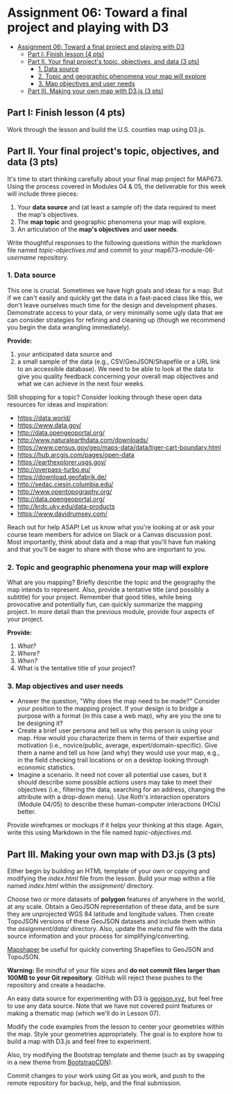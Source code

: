 # Assignment 06: Toward a final project and playing with D3

<!-- TOC -->

- [Assignment 06: Toward a final project and playing with D3](#assignment-06-toward-a-final-project-and-playing-with-d3)
    - [Part I: Finish lesson (4 pts)](#part-i-finish-lesson-4-pts)
    - [Part II. Your final project's topic, objectives, and data (3 pts)](#part-ii-your-final-projects-topic-objectives-and-data-3-pts)
        - [1. Data source](#1-data-source)
        - [2. Topic and geographic phenomena your map will explore](#2-topic-and-geographic-phenomena-your-map-will-explore)
        - [3. Map objectives and user needs](#3-map-objectives-and-user-needs)
    - [Part III. Making your own map with D3.js (3 pts)](#part-iii-making-your-own-map-with-d3js-3-pts)

<!-- /TOC -->

## Part I: Finish lesson (4 pts)

Work through the lesson and build the U.S. counties map using D3.js.

## Part II. Your final project's topic, objectives, and data (3 pts)

It's time to start thinking carefully about your final map project for MAP673. Using the process covered in Modules 04 &amp; 05, the deliverable for this week will include three pieces:

1. Your **data source** and (at least a sample of) the data required to meet the map's objectives.
2. The **map topic** and geographic phenomena your map will explore.
3. An articulation of the **map's objectives** and **user needs**.

Write thoughtful responses to the following questions within the markdown file named *topic-objectives.md* and commit to your map673-module-06-*username* repository.

### 1. Data source

This one is crucial. Sometimes we have high goals and ideas for a map. But if we can't easily and quickly get the data in a fast-paced class like this, we don't leave ourselves much time for the design and development phases. Demonstrate access to your data, or very minimally some ugly data that we can consider strategies for refining and cleaning up (though we recommend you begin the data wrangling immediately).

**Provide:** 
1. your anticipated data source and 
2. a small sample of the data (e.g., CSV/GeoJSON/Shapefile or a URL link to an accessible database). 
We need to be able to look at the data to give you quality feedback concerning your overall map objectives and what we can achieve in the next four weeks.

Still shopping for a topic? Consider looking through these open data resources for ideas and inspiration:

* https://data.world/
* https://www.data.gov/
* http://data.opengeoportal.org/
* http://www.naturalearthdata.com/downloads/
* https://www.census.gov/geo/maps-data/data/tiger-cart-boundary.html
* https://hub.arcgis.com/pages/open-data
* https://earthexplorer.usgs.gov/
* http://overpass-turbo.eu/
* https://download.geofabrik.de/
* http://sedac.ciesin.columbia.edu/
* http://www.opentopography.org/
* http://data.opengeoportal.org/
* http://krdc.uky.edu/data-products
* https://www.davidrumsey.com/


Reach out for help ASAP! Let us know what you're looking at or ask your course team members for advice on Slack or a Canvas discussion post. Most importantly, think about data and a map that you'll have fun making and that you'll be eager to share with those who are important to you.

### 2. Topic and geographic phenomena your map will explore

What are you mapping? Briefly describe the topic and the geography the map intends to represent. Also, provide a tentative title (and possibly a subtitle) for your project. Remember that good titles, while being provocative and potentially fun, can quickly summarize the mapping project. In more detail than the previous module, provide four aspects of your project.

**Provide:**

1. *What?*
2. *Where?*
3. *When?*
4. What is the tentative title of your project?

### 3. Map objectives and user needs

* Answer the question, "Why does the map need to be made?" Consider your position to the mapping project. If your design is to bridge a purpose with a format (in this case a web map), why are you the one to be designing it?
* Create a brief user persona and tell us why this person is using your map. How would you characterize them in terms of their expertise and motivation (i.e., novice/public, average, expert/domain-specific). Give them a name and tell us how (and why) they would use your map, e.g., in the field checking trail locations or on a desktop looking through economic statistics. 
* Imagine a scenario. It need not cover all potential use cases, but it should describe some possible actions users may take to meet their objectives (i.e., filtering the data, searching for an address, changing the attribute with a drop-down menu). Use Roth's interaction operators (Module 04/05) to describe these human-computer interactions (HCIs) better.

Provide wireframes or mockups if it helps your thinking at this stage. Again, write this using Markdown in the file named _topic-objectives.md_.

## Part III. Making your own map with D3.js (3 pts)

Either begin by building an HTML template of your own or copying and modifying the _index.html_ file from the lesson. Build your map within a file named _index.html_ within the _assignment/_ directory.

Choose two or more datasets of **polygon** features of anywhere in the world, at any scale. Obtain a GeoJSON representation of these data, and be sure they are unprojected WGS 84 latitude and longitude values. Then create TopoJSON versions of these GeoJSON datasets and include them within the _assignment/data/_ directory. Also, update the _meta.md_ file with the data source information and your process for simplifying/converting.

[Mapshaper](https://mapshaper.org/) be useful for quickly converting Shapefiles to GeoJSON and TopoJSON.

**Warning:** Be mindful of your file sizes and **do not commit files larger than 100MB to your Git repository**. GitHub will reject these pushes to the repository and create a headache.

An easy data source for experimenting with D3 is [geojson.xyz](http://geojson.xyz/), but feel free to use any data source. Note that we have not covered point features or making a thematic map (which we'll do in Lesson 07).

Modify the code examples from the lesson to center your geometries within the map. Style your geometries appropriately. The goal is to explore how to build a map with D3.js and feel free to experiment.

Also, try modifying the Bootstrap template and theme (such as by swapping in a new theme from [BootstrapCDN](https://www.bootstrapcdn.com/bootswatch/)).

Commit changes to your work using Git as you work, and push to the remote repository for backup, help, and the final submission.